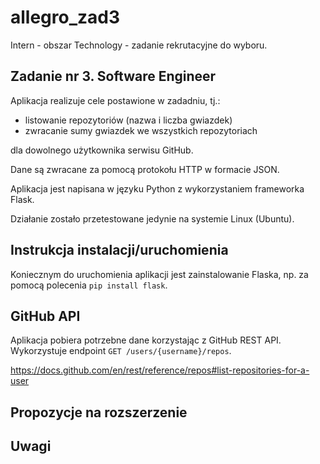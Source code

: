 # allegro_zad3

Intern - obszar Technology - zadanie rekrutacyjne do wyboru.


## Zadanie nr 3. Software Engineer

Aplikacja realizuje cele postawione w zadadniu, tj.:

- listowanie repozytoriów (nazwa i liczba gwiazdek)
- zwracanie sumy gwiazdek we wszystkich repozytoriach

dla dowolnego użytkownika serwisu GitHub.

Dane są zwracane za pomocą protokołu HTTP w formacie JSON.

Aplikacja jest napisana w języku Python z wykorzystaniem frameworka Flask.

Działanie zostało przetestowane jedynie na systemie Linux (Ubuntu).


## Instrukcja instalacji/uruchomienia
Koniecznym do uruchomienia aplikacji jest zainstalowanie Flaska, np. za pomocą polecenia `pip install flask`.


## GitHub API
Aplikacja pobiera potrzebne dane korzystając z GitHub REST API. Wykorzystuje endpoint `GET /users/{username}/repos`.

https://docs.github.com/en/rest/reference/repos#list-repositories-for-a-user


## Propozycje na rozszerzenie


## Uwagi


